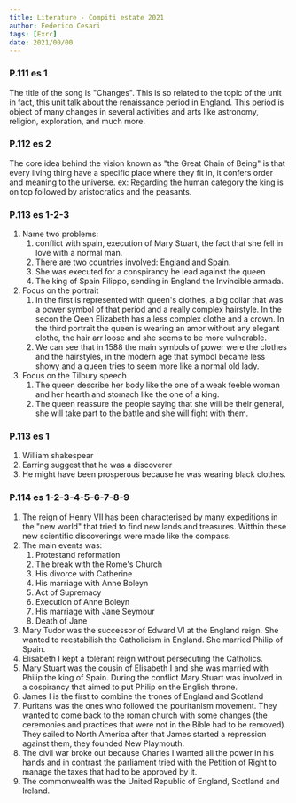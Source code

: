 ```yaml
---
title: Literature - Compiti estate 2021
author: Federico Cesari 
tags: [Exrc]
date: 2021/00/00
---
```


### P.111 es 1

The title of the song is "Changes". This is so related to the topic of the unit in fact, this unit talk about the renaissance period in England. This period is object of many changes in several activities and arts like astronomy, religion, exploration, and much more.

### P.112 es 2

The core idea behind the vision known as "the Great Chain of Being" is that every living thing have a specific place where they fit in, it confers order and meaning to the universe. ex: Regarding the human category the king is on top followed by aristocratics and the peasants.

### P.113 es 1-2-3

1.  Name two problems:
    1.  conflict with spain, execution of Mary Stuart, the fact that she fell in love with a normal man.
    2.  There are two countries involved: England and Spain.
    3.  She was executed for a conspirancy he lead against the queen
    4.  The king of Spain Filippo, sending in England the Invincible armada.
2.  Focus on the portrait
    1.  In the first is represented with queen's clothes, a big collar that was a power symbol of that period and a really complex hairstyle. In the secon the Qeen Elizabeth has a less complex clothe and a crown. In the third portrait the queen is wearing an amor without any elegant clothe, the hair arr loose and she seems to be more vulnerable.
    2.  We can see that in 1588 the main symbols of power were the clothes and the hairstyles, in the modern age that symbol became less showy and a queen tries to seem more like a normal old lady.
3.  Focus on the Tilbury speech
    1.  The queen describe her body like the one of a weak feeble woman and her hearth and stomach like the one of a king.
    2.  The queen reassure the people saying that she will be their general, she will take part to the battle and she will fight with them.

### P.113 es 1

1.  William shakespear
2.  Earring suggest that he was a discoverer
3.  He might have been prosperous because he was wearing black clothes.

### P.114 es 1-2-3-4-5-6-7-8-9

1.  The reign of Henry VII has been characterised by many expeditions in the "new world" that tried to find new lands and treasures. Witthin these new scientific discoverings were made like the compass.
2.  The main events was:
    1.  Protestand reformation
    2.  The break with the Rome's Church
    3.  His divorce with Catherine
    4.  His marriage with Anne Boleyn
    5.  Act of Supremacy
    6.  Execution of Anne Boleyn
    7.  His marriage with Jane Seymour
    8.  Death of Jane
3.  Mary Tudor was the successor of Edward VI at the England reign. She wanted to reestabilish the Catholicism in England. She married Philip of Spain.
4.  Elisabeth I kept a tolerant reign without persecuting the Catholics.
5.  Mary Stuart was the cousin of Elisabeth I and she was married with Philip the king of Spain. During the conflict Mary Stuart was involved in a cospirancy that aimed to put Philip on the English throne.
6.  James I is the first to combine the trones of England and Scotland
7.  Puritans was the ones who followed the pouritanism movement. They wanted to come back to the roman church with some changes (the ceremonies and practices that were not in the Bible had to be removed). They sailed to North America after that James started a repression against them, they founded New Playmouth.
8.  The civil war broke out because Charles I wanted all the power in his hands and in contrast the parliament tried with the Petition of Right to manage the taxes that had to be approved by it.
9.  The commonwealth was the United Republic of England, Scotland and Ireland.
